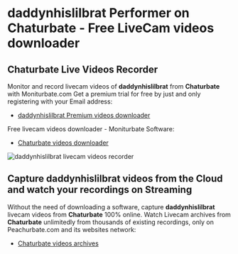 # daddynhislilbrat Performer on Chaturbate - Free LiveCam videos downloader

## Chaturbate Live Videos Recorder

Monitor and record livecam videos of **daddynhislilbrat** from **Chaturbate** with Moniturbate.com
Get a premium trial for free by just and only registering with your Email address:
* [daddynhislilbrat Premium videos downloader](https://moniturbate.com/request-demo-licence-key.html)

Free livecam videos downloader - Moniturbate Software:
* [Chaturbate videos downloader](https://moniturbate.com/moniturbate-download-software.html)

![daddynhislilbrat livecam videos recorder](https://peachurnet.com/templates/moniturbate-software.png)


## Capture daddynhislilbrat videos from the Cloud and watch your recordings on Streaming

Without the need of downloading a software, capture **daddynhislilbrat** livecam videos from **Chaturbate** 100% online.
Watch Livecam archives from **Chaturbate** unlimitedly from thousands of existing recordings, only on Peachurbate.com and its websites network:
* [Chaturbate videos archives](https://peachurnet.com/)